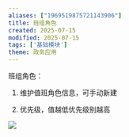 ```yaml
---
aliases: ["1969519875721143906"]
title: 班组角色
created: 2025-07-15
modified: 2025-07-15
tags: ['基础模块']
theme: 政务应用
---
```


班组角色：

1.  维护值班角色信息，可手动新建

2.  优先级，值越低优先级别越高

![](https://myhelpdoc.oss-cn-heyuan.aliyuncs.com/mdimages/058d66f2e304da897db6977780742925.jpg)